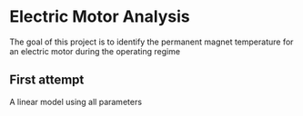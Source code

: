 # Electric Motor Analysis

The goal of this project is to identify the permanent magnet temperature for an electric motor during the operating regime

## First attempt

A linear model using all parameters

